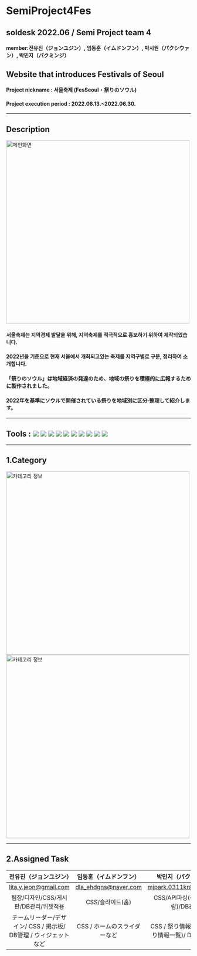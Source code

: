 # SemiProject4Fes
## soldesk 2022.06 / Semi Project team 4 
#### member:전유진（ジョンユジン）, 임동훈（イムドンフン）, 박시원（パクシウァン）, 박민지（パクミンジ）
## Website that introduces Festivals of Seoul

#### Project nickname : 서울축제 (FesSeoul・祭りのソウル)
#### Project execution period : 2022.06.13.~2022.06.30.
-----------------------
## Description
<img width="500" alt="메인화면" src="https://user-images.githubusercontent.com/104661488/177453772-ac043f80-3eb5-4d4f-9ac8-f73446ade579.png">

#### 서울축제는 지역경제 발달을 위해, 지역축제를 적극적으로 홍보하기 위하여 제작되었습니다.
#### 2022년을 기준으로 현재 서울에서 개최되고있는 축제를 지역구별로 구분, 정리하여 소개합니다.

#### 「祭りのソウル」は地域経済の発達のため、地域の祭りを積極的に広報するために製作されました。
#### 2022年を基準にソウルで開催されている祭りを地域別に区分·整理して紹介します。
-----------------------
## Tools : <img src="https://img.shields.io/badge/Eclipse IDE-2C2255?style=flat-square&logo=Eclipse IDE&logoColor=white"/> <img src="https://img.shields.io/badge/jQuery-0769AD?style=flat-square&logo=jQuery&logoColor=white"/> <img src="https://img.shields.io/badge/JavaScript-F7DF1E?style=flat-square&logo=JavaScript IDE&logoColor=white"/> <img src="https://img.shields.io/badge/HTML5-E34F26?style=flat-square&logo=HTML5&logoColor=white"/> <img src="https://img.shields.io/badge/CSS3-1572B6?style=flat-square&logo=CSS3&logoColor=white"/> <img src="https://img.shields.io/badge/Oracle-F80000?style=flat-square&logo=Oracle&logoColor=white"/> <img src="https://img.shields.io/badge/GitHub-181717?style=flat-square&logo=GitHub&logoColor=white"/> <img src="https://img.shields.io/badge/Sourcetree-0052CC?style=flat-square&logo=Sourcetree&logoColor=white"/> <img src="https://img.shields.io/badge/Discord-5865F2?style=flat-square&logo=Discord&logoColor=white"/> <img src="https://img.shields.io/badge/Java-2C2255?style=flat-square&logo=Java&logoColor=white"/>
-----------------------
## 1.Category
<img width="500" alt="카테고리 정보" src="https://user-images.githubusercontent.com/104661488/177454777-afdf70ac-8bae-4dbe-850b-cb3e79b546e1.png">
<img width="500" alt="카테고리 정보" src="https://user-images.githubusercontent.com/104661488/177455756-e9035810-b6bc-4d52-8664-a5ab0025b79d.png">

-----------------------
## 2.Assigned Task

|전유진（ジョンユジン）|임동훈（イムドンフン）|박민지（パクミンジ）|박시원（パクシウァン）|
|:---:|:---:|:---:|:---:|
|lita.y.jeon@gmail.com|dla_ehdgns@naver.com|mjpark.0311kr@gmail.com|soobin414@gmail.com|
|팀장/디자인/CSS/게시판/DB관리/위젯적용|CSS/슬라이드(홈)|CSS/API파싱(축제정보일람)/DB관리|지도(길찾기)API적용|
|チームリーダー/デザイン/ CSS / 掲示板/ DB管理 / ウィジェットなど|CSS / ホームのスライダーなど|CSS / 祭り情報パース/ (祭り情報一覧)/ DB管理など|地図API適用 など|
